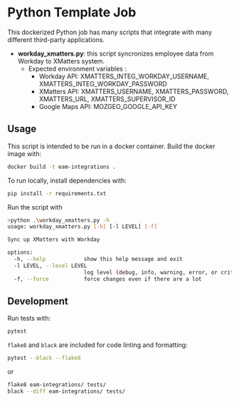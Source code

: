 # Python Template Job

This dockerized Python job has many scripts that integrate with many different third-party applications.

* **workday_xmatters.py**: this script syncronizes employee data from Workday to XMatters system.    
    * Expected environment variables :  
        * Workday API: XMATTERS_INTEG_WORKDAY_USERNAME, XMATTERS_INTEG_WORKDAY_PASSWORD
        * XMatters API:  XMATTERS_USERNAME, XMATTERS_PASSWORD, XMATTERS_URL, XMATTERS_SUPERVISOR_ID
        * Google Maps API: MOZGEO_GOOGLE_API_KEY
        
 
## Usage

This script is intended to be run in a docker container.
Build the docker image with:

```sh
docker build -t eam-integrations .
```

To run locally, install dependencies with:

```sh
pip install -r requirements.txt
```

Run the script with 

```sh   
>python .\workday_xmatters.py -h
usage: workday_xmatters.py [-h] [-l LEVEL] [-f]

Sync up XMatters with Workday

options:
  -h, --help            show this help message and exit
  -l LEVEL, --level LEVEL
                        log level (debug, info, warning, error, or critical)
  -f, --force           force changes even if there are a lot
```

## Development

Run tests with:

```sh
pytest
```

`flake8` and `black` are included for code linting and formatting:

```sh
pytest --black --flake8
```

or

```sh
flake8 eam-integrations/ tests/
black --diff eam-integrations/ tests/
```
